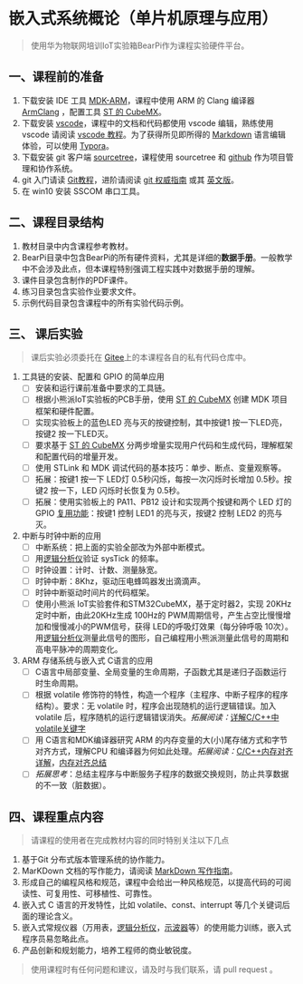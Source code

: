 # 嵌入式系统概论（单片机原理与应用）

>使用华为物联网培训IoT实验箱BearPi作为课程实验硬件平台。

## 一、课程前的准备

1. 下载安装 IDE 工具 [MDK-ARM](http://www2.keil.com/mdk5/)，课程中使用 ARM 的 Clang 编译器 [ArmClang](https://developer.arm.com/docs/100068/0614) ，配置工具 [ST 的 CubeMX](https://www.st.com/content/st_com/en/products/development-tools/software-development-tools/stm32-software-development-tools/stm32-configurators-and-code-generators/stm32cubemx.html)。
2. 下载安装 [vscode](https://code.visualstudio.com/)，课程中的文档和代码都使用 vscode 编辑，熟练使用vscode 请阅读 [vscode 教程](https://geek-docs.com/vscode/vscode-tutorials/what-is-vscode.html)。为了获得所见即所得的 [Markdown](https://help.github.com/articles/github-flavored-markdown/) 语言编辑体验，可以使用 [Typora](http://typora.io/)。
3. 下载安装 git 客户端 [sourcetree](https://www.sourcetreeapp.com/)，课程使用 sourcetree 和 [github](http://www.github.com) 作为项目管理和协作系统。
4. git 入门请读 [Git教程](https://www.liaoxuefeng.com/wiki/896043488029600)，进阶请阅读 [git 权威指南](https://gitee.com/progit/) 或其 [英文版](https://git-scm.com/book/en/v2)。
5. 在 win10 安装 SSCOM 串口工具。 

## 二、课程目录结构

  1. 教材目录中内含课程参考教材。
  2. BearPi目录中包含BearPi的所有硬件资料，尤其是详细的**数据手册**。一般教学中不会涉及此点，但本课程特别强调工程实践中对数据手册的理解。
  3. 课件目录包含制作的PDF课件。
  4. 练习目录包含实验作业要求文件。
  5. 示例代码目录包含课程中的所有实验代码示例。

## 三、 课后实验

> 课后实验必须委托在 [Gitee](https://www.gitee.com)上的本课程各自的私有代码仓库中。

1. 工具链的安装、配置和 GPIO 的简单应用
   - [ ] 安装和运行课前准备中要求的工具链。
   - [ ] 根据小熊派IoT实验板的PCB手册，使用 [ST 的 CubeMX](https://www.st.com/content/st_com/en/products/development-tools/software-development-tools/stm32-software-development-tools/stm32-configurators-and-code-generators/stm32cubemx.html) 创建 MDK 项目框架和硬件配置。
   - [ ] 实现实验板上的蓝色LED 亮与灭的按键控制，其中按键1 按一下LED亮，按键2 按一下LED灭。
   - [ ] 要求基于 [ST 的 CubeMX](https://www.st.com/content/st_com/en/products/development-tools/software-development-tools/stm32-software-development-tools/stm32-configurators-and-code-generators/stm32cubemx.html) 分两步增量实现用户代码和生成代码，理解框架和配置代码的增量开发。
   - [ ] 使用 STLink 和 MDK 调试代码的基本技巧：单步、断点、变量观察等。
   - [ ] 拓展：按键1 按一下 LED灯 0.5秒闪烁，每按一次闪烁时长增加 0.5秒。按键2 按一下，LED 闪烁时长恢复为 0.5秒。
   - [ ] 拓展：使用实验板上的 PA11、PB12 设计和实现两个按键和两个 LED 灯的GPIO <u>复用功能</u>：按键1 控制 LED1 的亮与灭，按键2 控制 LED2 的亮与灭。

2. 中断与时钟中断的应用
   - [ ] 中断系统：把上面的实验全部改为外部中断模式。
   - [ ] 用[逻辑分析仪](https://support.saleae.com/user-guide)验证 sysTick 的频率。
   - [ ] 时钟设置：计时、计数、测量脉宽。
   - [ ] 时钟中断：8Khz，驱动压电蜂鸣器发出滴滴声。
   - [ ] 时钟中断驱动时间片的代码框架。
   - [ ] 使用小熊派 IoT实验套件和STM32CubeMX，基于定时器2，实现 20KHz 定时中断，由此20KHz生成 100Hz的 PWM周期信号，产生占空比慢慢增加和慢慢减小的PWM信号，获得 LED的呼吸灯效果（每分钟呼吸 10次）。用[逻辑分析仪](https://support.saleae.com/user-guide)测量此信号的图形，自己编程用小熊派测量此信号的周期和高电平脉冲的周期变化。

3. ARM 存储系统与嵌入式 C语言的应用
   - [ ] C语言中局部变量、全局变量的生命周期，子函数尤其是递归子函数运行时生命周期。
   - [ ] 根据 volatile 修饰符的特性，构造一个程序（主程序、中断子程序的程序结构）。要求：无 volatile 时，程序会出现随机的运行逻辑错误。加入 volatile 后，程序随机的运行逻辑错误消失。*拓展阅读：*[详解C/C++中volatile关键字](https://blog.csdn.net/weixin_44363885/article/details/92838607)
   - [ ] 用 C语言和MDK编译器研究 ARM 的内存变量的大(小)尾存储方式和字节对齐方式，理解CPU 和编译器为何如此处理。*拓展阅读：*[C/C++内存对齐详解](https://zhuanlan.zhihu.com/p/30007037)，[内存对齐总结](https://www.cnblogs.com/iQXQZX/p/14049734.html)
   - [ ] *拓展思考*：总结主程序与中断服务子程序的数据交换规则，防止共享数据的不一致（脏数据）。

## 四、课程重点内容

>请课程的使用者在完成教材内容的同时特别关注以下几点

1. 基于Git 分布式版本管理系统的协作能力。
2. MarKDown 文档的写作能力，请阅读 [MarkDown 写作指南](https://shd101wyy.github.io/markdown-preview-enhanced/#/zh-cn/)。
3. 形成自己的编程风格和规范，课程中会给出一种风格规范，以提高代码的可阅读性、可复用性、可移植性、可靠性。
4. 嵌入式 C 语言的开发特性，比如 volatile、const、interrupt 等几个关键词后面的理论含义。
5. 嵌入式常规仪器（万用表，[逻辑分析仪](https://support.saleae.com/user-guide)，[示波器](https://www.tek.com.cn/oscilloscope/tbs1000b-edu-digital-storage-oscilloscope-manual/tbs1000b-and-tbs1000b-edu-series-oscil)等）的使用能力训练，嵌入式程序员易忽略此点。
6. 产品创新和规划能力，培养工程师的商业敏锐度。

> 使用课程时有任何问题和建议，请及时与我们联系，请 pull request 。
